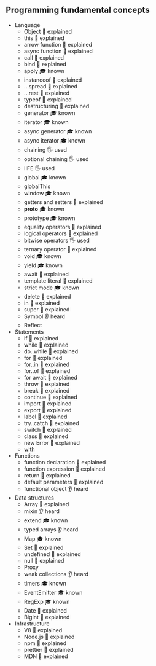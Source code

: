## Programming fundamental concepts

- Language
  - Object 🙋 explained
  - this 🙋 explained
  - arrow function 🙋 explained
  - async function 🙋 explained
  - call 🙋 explained
  - bind 🙋 explained
  - apply 🎓 known
  - instanceof 🙋 explained
  - ...spread 🙋 explained
  - ...rest 🙋 explained
  - typeof 🙋 explained
  - destructuring 🙋 explained
  - generator 🎓 known
  - iterator 🎓 known
  - async generator 🎓 known
  - async iterator 🎓 known
  - chaining 🖐️ used
  - optional chaining 🖐️ used
  - IIFE 🖐️ used
  - global 🎓 known
  - globalThis 
  - window 🎓 known
  - getters and setters 🙋 explained
  - __proto__ 🎓 known
  - prototype 🎓 known
  - equality operators 🙋 explained
  - logical operators 🙋 explained
  - bitwise operators 🖐️ used
  - ternary operator 🙋 explained
  - void 🎓 known
  - yield 🎓 known
  - await 🙋 explained
  - template literal 🙋 explained
  - strict mode 🎓 known
  - delete 🙋 explained
  - in 🙋 explained
  - super 🙋 explained
  - Symbol 👂 heard
  - Reflect
- Statements
  - if 🙋 explained
  - while 🙋 explained
  - do..while 🙋 explained
  - for 🙋 explained
  - for..in 🙋 explained
  - for..of 🙋 explained
  - for await 🙋 explained
  - throw 🙋 explained
  - break 🙋 explained
  - continue 🙋 explained
  - import 🙋 explained
  - export 🙋 explained
  - label 🙋 explained
  - try..catch 🙋 explained
  - switch 🙋 explained
  - class 🙋 explained
  - new Error 🙋 explained
  - with
- Functions
  - function declaration 🙋 explained
  - function expression 🙋 explained
  - return 🙋 explained
  - default parameters 🙋 explained
  - functional object 👂 heard
- Data structures
  - Array 🙋 explained
  - mixin 👂 heard
  - extend 🎓 known
  - typed arrays 👂 heard
  - Map 🎓 known
  - Set 🙋 explained
  - undefined 🙋 explained
  - null 🙋 explained
  - Proxy 
  - weak collections 👂 heard
  - timers 🎓 known
  - EventEmitter 🎓 known
  - RegExp 🎓 known
  - Date 🙋 explained
  - BigInt 🙋 explained
- Infrastructure
  - V8 🙋 explained
  - Node.js 🙋 explained
  - npm 🙋 explained
  - prettier 🙋 explained
  - MDN 🙋 explained

